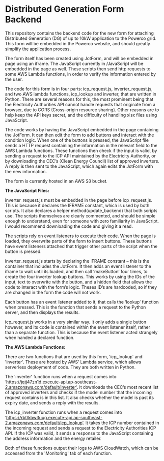 # Distributed Generation Form Backend
 
This repository contains the backend code for the new form for attaching
Distributed Generation (DG) of up to 10kW application to the Powerco grid.
This form will be embedded in the Powerco website, and should greatly
simplify the application process.

The form itself has been created using JotForm, and will be embedded in page using an iframe. The JavaScript currently in /JavaScript
will be embedded in the page as well. These scripts then send http requests to some AWS Lambda functions, in order to verify the information entered by the user.

The code for this form is in four parts: icp_request.js, inverter_request.js, and two AWS lambda functions, icp_lookup and inverter, that are written in Python. There are several reasons for this, the most prominent being that the Electricity Authorities API cannot handle requests that originate from a browser, due to CORS (Cross-origin resource sharing). Other reasons are to help keep the API keys secret, and the difficulty of handling xlsx files using JavaScript. 

The code works by having the JavaScript embedded in the page containing the JotForm. It can then edit the form to add buttons and interact with the condition logic. When one of the buttons is pressed, the JavaScript file sends a HTTP request containing the information in the relevant field to the AWS Lambda functions. These functions then check if the input is valid, by sending a request to the ICP API maintained by the Electricity Authority, or by downloading the CEC’s (Clean Energy Council) list of approved inverters. A reply is then sent to the JavaScript, which again edits the JotForm with the new information. 

The form is currently hosted in an AWS S3 bucket.

**The JavaScript Files:**

inverter_request.js must be embedded in the page before icp_request.js. This is because it declares the IFRAME constant, which is used by both scripts. It also declares a helper method(update_backend) that both scripts use.
The scripts themselves are clearly commented, and should be simple enough to understand, even for someone with zero familiarity in JavaScript. I would recommend downloading the code and giving it a read. 

The scripts rely on event listeners to execute their code. When the page is loaded, they overwrite parts of the form to insert buttons. These buttons have event listeners attached that trigger other parts of the script when the button is pressed.

inverter_request.js starts by declaring the IFRAME constant – this is the container that includes the JotForm. It then adds an event listener to the iframe to wait until its loaded, and then call ‘makeButton’ four times, to create the four inverter lookup buttons. This works by using the IDs of the input, text to overwrite with the button, and a hidden field that allows the code to interact with the form’s logic. Theses ID’s are hardcoded, so if they are changed in the form the code will not work.

Each button has an event listener added to it, that calls the ‘lookup’ function when pressed. This is the function that sends a request to the Python server, and then displays the results.

icp_request.js works in a very similar way. It only adds a single button however, and its code is contained within the event listener itself, rather than a separate function. This is because the event listener acted strangely when handed a declared function.

**The AWS Lambda Functions:**

There are two functions that are used by this form, 'icp_lookup' and 'inverter'. These are hosted by AWS' Lambda service, which allows serverless deployment of code. They are both written in Python.

The 'inverter' function runs when a request comes into ‘https://jqtj47zn1d.execute-api.ap-southeast-2.amazonaws.com/default/inverter’. It downloads the CEC’s most recent list of approved inverters and checks if the model number that the incoming request contains is in this list. It also checks whether the model is past its expiry date, and sends a reply with the results.

The icp_inverter function runs when a request comes into ‘https://rb05bw3uug.execute-api.ap-southeast-2.amazonaws.com/default/icp_lookup’. It takes the ICP number contained in the incoming request and sends a request to the Electricity Authorities ICP API. If the ICP was valid, it sends a response to the JavaScript containing the address information and the energy retailer.

Both of these functions output their logs to AWS CloudWatch, which can be accessed from the 'Monitoring' tab of each function.